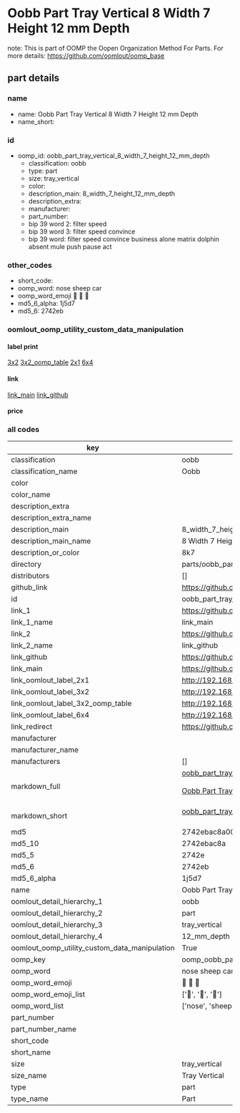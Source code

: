 # Oobb Part Tray Vertical 8 Width 7 Height 12 mm Depth  

note: This is part of OOMP the Oopen Organization Method For Parts. For more details: https://github.com/oomlout/oomp_base

##  part details
  







### name
* name: Oobb Part Tray Vertical 8 Width 7 Height 12 mm Depth
* name_short: 
### id
* oomp_id: oobb_part_tray_vertical_8_width_7_height_12_mm_depth
  * classification: oobb
  * type: part
  * size: tray_vertical
  * color: 
  * description_main: 8_width_7_height_12_mm_depth
  * description_extra: 
  * manufacturer: 
  * part_number: 
  * bip 39 word 2: filter speed
  * bip 39 word 3: filter speed convince
  * bip 39 word: filter speed convince business alone matrix dolphin absent mule push pause act

### other_codes
* short_code: 
* oomp_word: nose sheep car
* oomp_word_emoji :nose: :sheep: :car:
* md5_6_alpha: 1j5d7
* md5_6: 2742eb






### oomlout_oomp_utility_custom_data_manipulation
#### label print
[3x2](http://192.168.1.245:1112/?label=oomp%201j5d7)
[3x2_oomp_table](http://192.168.1.108:1112/?label=oomp%201j5d7)
[2x1](http://192.168.1.242:1112/?label=oomp%201j5d7)
[6x4](http://192.168.1.55:1112/?label=oomp%201j5d7)    

#### link

[link_main](https://github.com/oomlout/oomlout_oomp_version_1_messy/tree/main/parts/oobb_part_tray_vertical_8_width_7_height_12_mm_depth) [link_github](https://github.com/oomlout/oomlout_oomp_version_1_messy/tree/main/parts/oobb_part_tray_vertical_8_width_7_height_12_mm_depth)                             

#### price







### all codes 
| key | value |  
| --- | --- |  
| classification | oobb |  
| classification_name | Oobb |  
| color |  |  
| color_name |  |  
| description_extra |  |  
| description_extra_name |  |  
| description_main | 8_width_7_height_12_mm_depth |  
| description_main_name | 8 Width 7 Height 12 mm Depth |  
| description_or_color | 8k7 |  
| directory | parts/oobb_part_tray_vertical_8_width_7_height_12_mm_depth |  
| distributors | [] |  
| github_link | https://github.com/oomlout/oomlout_oomp_part_src/tree/main/parts/oobb_part_tray_vertical_8_width_7_height_12_mm_depth |  
| id | oobb_part_tray_vertical_8_width_7_height_12_mm_depth |  
| link_1 | https://github.com/oomlout/oomlout_oomp_version_1_messy/tree/main/parts/oobb_part_tray_vertical_8_width_7_height_12_mm_depth |  
| link_1_name | link_main |  
| link_2 | https://github.com/oomlout/oomlout_oomp_version_1_messy/tree/main/parts/oobb_part_tray_vertical_8_width_7_height_12_mm_depth |  
| link_2_name | link_github |  
| link_github | https://github.com/oomlout/oomlout_oomp_version_1_messy/tree/main/parts/oobb_part_tray_vertical_8_width_7_height_12_mm_depth |  
| link_main | https://github.com/oomlout/oomlout_oomp_version_1_messy/tree/main/parts/oobb_part_tray_vertical_8_width_7_height_12_mm_depth |  
| link_oomlout_label_2x1 | http://192.168.1.242:1112/?label=oomp%201j5d7 |  
| link_oomlout_label_3x2 | http://192.168.1.245:1112/?label=oomp%201j5d7 |  
| link_oomlout_label_3x2_oomp_table | http://192.168.1.108:1112/?label=oomp%201j5d7 |  
| link_oomlout_label_6x4 | http://192.168.1.55:1112/?label=oomp%201j5d7 |  
| link_redirect | https://github.com/oomlout/oomlout_oomp_version_1_messy/tree/main/parts/oobb_part_tray_vertical_8_width_7_height_12_mm_depth |  
| manufacturer |  |  
| manufacturer_name |  |  
| manufacturers | [] |  
| markdown_full | [oobb_part_tray_vertical_8_width_7_height_12_mm_depth](none)<br>[](none)<br>[Oobb Part Tray Vertical 8 Width 7 Height 12 Mm Depth](none)<br><br> |  
| markdown_short | [oobb_part_tray_vertical_8_width_7_height_12_mm_depth](none)<br><br> |  
| md5 | 2742ebac8a00a81a248371f05f3442b3 |  
| md5_10 | 2742ebac8a |  
| md5_5 | 2742e |  
| md5_6 | 2742eb |  
| md5_6_alpha | 1j5d7 |  
| name | Oobb Part Tray Vertical 8 Width 7 Height 12 mm Depth |  
| oomlout_detail_hierarchy_1 | oobb |  
| oomlout_detail_hierarchy_2 | part |  
| oomlout_detail_hierarchy_3 | tray_vertical |  
| oomlout_detail_hierarchy_4 | 12_mm_depth |  
| oomlout_oomp_utility_custom_data_manipulation | True |  
| oomp_key | oomp_oobb_part_tray_vertical_8_width_7_height_12_mm_depth |  
| oomp_word | nose sheep car |  
| oomp_word_emoji | :nose: :sheep: :car: |  
| oomp_word_emoji_list | [':nose:', ':sheep:', ':car:'] |  
| oomp_word_list | ['nose', 'sheep', 'car'] |  
| part_number |  |  
| part_number_name |  |  
| short_code |  |  
| short_name |  |  
| size | tray_vertical |  
| size_name | Tray Vertical |  
| type | part |  
| type_name | Part |  

